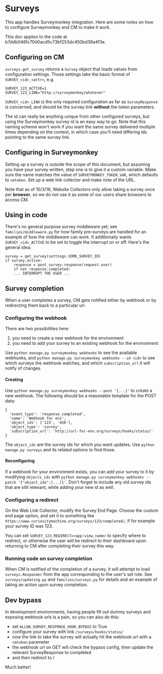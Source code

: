 # Surveys

This app handles Surveymonkey integration. Here are some notes on how to configure
Surveymonkey and CM to make it work.

This doc applies to the code at b7ddb046fc70d0acd5c73bf253dc450bd38a4f3e.

## Configuring on CM

`surveys.get_survey` returns a `Survey` object that loads values from configuration settings. Those settings
take the basic format of `SURVEY_<id>_<attr>`, e.g.

```
SURVEY_123_ACTIVE=1
SURVEY_123_LINK="http://surveymonkey/whatever"
```

`SURVEY_<id>_LINK` is the only required configuration as far as `SurveyResponse` is concerned,
and should be the survey link **without** the token parameters.

The id can really be anything unique from other configured surveys, but using the Surveymonkey survey id
is an easy way to go. Note that this naming scheme won't work if you want the same survey delivered
multiple times depending on the context, in which case you'll need differing ids pointing to the same
survey link.

## Configuring in Surveymonkey

Setting up a survey is outside the scope of this document, but assuming you have your survey written, step
one is to give it a custom variable. Make sure the name matches the value of `SURVEYMONKEY_TOKEN_VAR`, which
defaults to `cmtoken`. Set up a web link collector and make note of the URL.

Note that as of 10/3/18, Website Collectors only allow taking a survey once per **browser**, so we do not
use it as some of our users share browsers to access CM.

## Using in code

There's no general purpose survey middleware yet; see `families/middleware.py` for how family pre-surveys
are handled for an example of how the middleware can work. It additionally wants `SURVEY_<id>_ACTIVE` to be
set to toggle the interrupt on or off. Here's the general idea:

```
survey = get_survey(settings.SOME_SURVEY_ID)
if survey.active:
    response = post_survey.response(request.user)
    if not response.completed:
	... INTERRUPT THE USER ...
```

## Survey completion

When a user completes a survey, CM gets notified either by webhook or by redirecting them back to a particular url.

### Configuring the webhook

There are two possibilities here:

1. you need to create a new webhook for the environment
2. you need to add your survey to an existing webhook for the environment

Use `python manage.py surveymonkey webhooks` to see the available webhooks, and
`python manage.py surveymonkey webhooks --id <id>` to see which surveys the webhook watches,
and which `subscription_url` it will notify of changes.

#### Creating

Use `python manage.py surveymonkey webhooks --post '{...}'` to create a new webhook. The following
should be a reasonable template for the POST data:

```
{
  'event_type': 'response_completed',
  'name': 'Webhook for env',
  'object_ids': ['123', '456'],
  'object_type': 'survey',
  'subscription_url': 'http://url-for-env.org/surveys/hooks/status/'
}
```

The `object_ids` are the survey ids for which you want updates. Use `python manage.py surveys` and
its related options to find those.

#### Reconfiguring

If a webhook for your environment exists, you can add your survey to it by modifying
`objects_ids` with `python manage.py surveymonkey webhooks --patch '{"object_ids":[...]}'`.
Don't forget to include any old survey ids that are still relevant, while adding your
new id as well.

### Configuring a redirect

On the Web Link Collector, modify the Survey End Page. Choose the custom end page option, and
set it to something like `https://www.curiositymachine.org/surveys/123/completed/`, if for example
your survey ID was 123.

You can set `SURVEY_123_REDIRECT=<app:view_name>` to specify where to redirect, or otherwise the user
will be redirect to their dashboard upon returning to CM after completing their survey this way.

### Running code on survey completion

When CM is notified of the completion of a survey, it will attempt to load `surveys.Responder` from the
app corresponding to the user's set role. See `surveys/updating.py` and `families/surveys.py` for details
and an example of taking an action upon survey completion.

## Dev bypass

In development environments, having people fill out dummy surveys and exposing webhook urls
is a pain, so you can also do this:

* set `ALLOW_SURVEY_RESPONSE_HOOK_BYPASS` to True
* configure your survey with link `/surveys/hooks/status/`
* now the link to take the survey will actually hit the webhook url with a `cmtoken` parameter
* the webhook url on GET will check the bypass config, then update the relevant SurveyResponse to completed
* and then redirect to /

Much better!